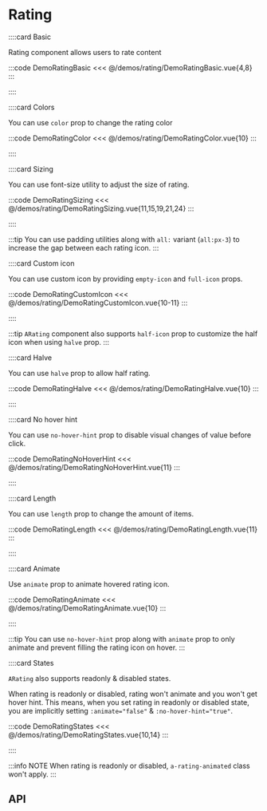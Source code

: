 <script lang="ts" setup>
import api from '@anu-vue/component-meta/ARating.json';
</script>

# Rating

<!-- 👉 Basic -->
::::card Basic

Rating component allows users to rate content

:::code DemoRatingBasic
<<< @/demos/rating/DemoRatingBasic.vue{4,8}
:::

::::

<!-- 👉 Colors -->
::::card Colors

You can use `color` prop to change the rating color

:::code DemoRatingColor
<<< @/demos/rating/DemoRatingColor.vue{10}
:::

::::

<!-- 👉 Sizing -->
::::card Sizing

You can use font-size utility to adjust the size of rating.

:::code DemoRatingSizing
<<< @/demos/rating/DemoRatingSizing.vue{11,15,19,21,24}
:::

::::

:::tip
You can use padding utilities along with `all:` variant (`all:px-3`) to increase the gap between each rating icon.
:::

<!-- 👉 Custom icon -->
::::card Custom icon

You can use custom icon by providing `empty-icon` and `full-icon` props.

:::code DemoRatingCustomIcon
<<< @/demos/rating/DemoRatingCustomIcon.vue{10-11}
:::

::::

:::tip
`ARating` component also supports `half-icon` prop to customize the half icon when using `halve` prop.
:::

<!-- 👉 Halve -->
::::card Halve

You can use `halve` prop to allow half rating.

:::code DemoRatingHalve
<<< @/demos/rating/DemoRatingHalve.vue{10}
:::

::::

<!-- 👉 No Hover Hint -->
::::card No hover hint

You can use `no-hover-hint` prop to disable visual changes of value before click.

:::code DemoRatingNoHoverHint
<<< @/demos/rating/DemoRatingNoHoverHint.vue{11}
:::

::::

<!-- 👉 Length -->
::::card Length

You can use `length` prop to change the amount of items.

:::code DemoRatingLength
<<< @/demos/rating/DemoRatingLength.vue{11}
:::

::::

<!-- 👉 Animate -->
::::card Animate

Use `animate` prop to animate hovered rating icon.

:::code DemoRatingAnimate
<<< @/demos/rating/DemoRatingAnimate.vue{10}
:::

::::

:::tip
You can use `no-hover-hint` prop along with `animate` prop to only animate and prevent filling the rating icon on hover.
:::

<!-- 👉 States -->
::::card States

`ARating` also supports readonly & disabled states.

When rating is readonly or disabled, rating won't animate and you won't get hover hint. This means, when you set rating in readonly or disabled state, you are implicitly setting `:animate="false"` & `:no-hover-hint="true"`.

:::code DemoRatingStates
<<< @/demos/rating/DemoRatingStates.vue{10,14}
:::

::::

:::info NOTE
When rating is readonly or disabled, `a-rating-animated` class won't apply.
:::
<!-- 👉 API -->
## API

<Api :api="api"></Api>
